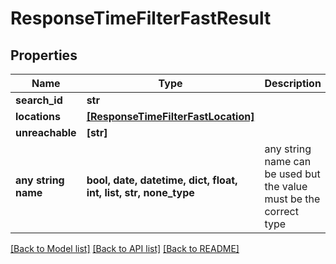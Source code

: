 # ResponseTimeFilterFastResult


## Properties
Name | Type | Description | Notes
------------ | ------------- | ------------- | -------------
**search_id** | **str** |  | 
**locations** | [**[ResponseTimeFilterFastLocation]**](ResponseTimeFilterFastLocation.md) |  | 
**unreachable** | **[str]** |  | 
**any string name** | **bool, date, datetime, dict, float, int, list, str, none_type** | any string name can be used but the value must be the correct type | [optional]

[[Back to Model list]](../README.md#documentation-for-models) [[Back to API list]](../README.md#documentation-for-api-endpoints) [[Back to README]](../README.md)


